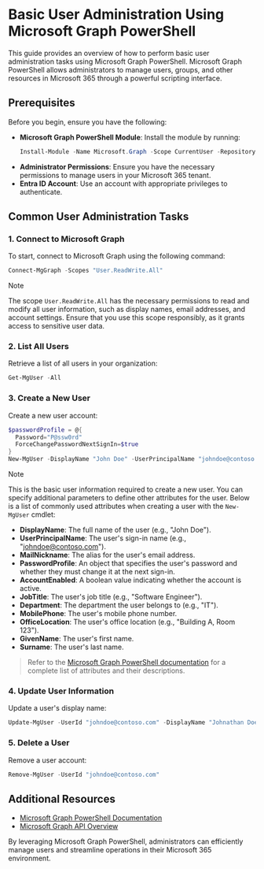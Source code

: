# Basic User Administration Using Microsoft Graph PowerShell

This guide provides an overview of how to perform basic user administration tasks using Microsoft Graph PowerShell. Microsoft Graph PowerShell allows administrators to manage users, groups, and other resources in Microsoft 365 through a powerful scripting interface.

## Prerequisites

Before you begin, ensure you have the following:

- **Microsoft Graph PowerShell Module**: Install the module by running:
  ```powershell
  Install-Module -Name Microsoft.Graph -Scope CurrentUser -Repository PSGallery -Force -AllowClobber
  ```
- **Administrator Permissions**: Ensure you have the necessary permissions to manage users in your Microsoft 365 tenant.
- **Entra ID Account**: Use an account with appropriate privileges to authenticate.

## Common User Administration Tasks

### 1. Connect to Microsoft Graph
To start, connect to Microsoft Graph using the following command:
```powershell
Connect-MgGraph -Scopes "User.ReadWrite.All"
```

> [!Note]
> The scope `User.ReadWrite.All` has the necessary permissions to read and modify all user information, such as display names, email addresses, and account settings. Ensure that you use this scope responsibly, as it grants access to sensitive user data.

### 2. List All Users
Retrieve a list of all users in your organization:
```powershell
Get-MgUser -All
```

### 3. Create a New User
Create a new user account:
```powershell
$passwordProfile = @{
  Password="P@ssw0rd"
  ForceChangePasswordNextSignIn=$true
}
New-MgUser -DisplayName "John Doe" -UserPrincipalName "johndoe@contoso.com" -MailNickname "johndoe" -PasswordProfile $passwordProfile -AccountEnabled:$true
```
> [!Note]
> This is the basic user information required to create a new user. You can specify additional parameters to define other attributes for the user. Below is a list of commonly used attributes when creating a user with the `New-MgUser` cmdlet:

- **DisplayName**: The full name of the user (e.g., "John Doe").
- **UserPrincipalName**: The user's sign-in name (e.g., "johndoe@contoso.com").
- **MailNickname**: The alias for the user's email address.
- **PasswordProfile**: An object that specifies the user's password and whether they must change it at the next sign-in.
- **AccountEnabled**: A boolean value indicating whether the account is active.
- **JobTitle**: The user's job title (e.g., "Software Engineer").
- **Department**: The department the user belongs to (e.g., "IT").
- **MobilePhone**: The user's mobile phone number.
- **OfficeLocation**: The user's office location (e.g., "Building A, Room 123").
- **GivenName**: The user's first name.
- **Surname**: The user's last name.

> Refer to the [Microsoft Graph PowerShell documentation](https://learn.microsoft.com/powershell/microsoftgraph/) for a complete list of attributes and their descriptions.

### 4. Update User Information
Update a user's display name:
```powershell
Update-MgUser -UserId "johndoe@contoso.com" -DisplayName "Johnathan Doe"
```

### 5. Delete a User
Remove a user account:
```powershell
Remove-MgUser -UserId "johndoe@contoso.com"
```

## Additional Resources

- [Microsoft Graph PowerShell Documentation](https://learn.microsoft.com/powershell/microsoftgraph/)
- [Microsoft Graph API Overview](https://learn.microsoft.com/graph/overview)

By leveraging Microsoft Graph PowerShell, administrators can efficiently manage users and streamline operations in their Microsoft 365 environment.